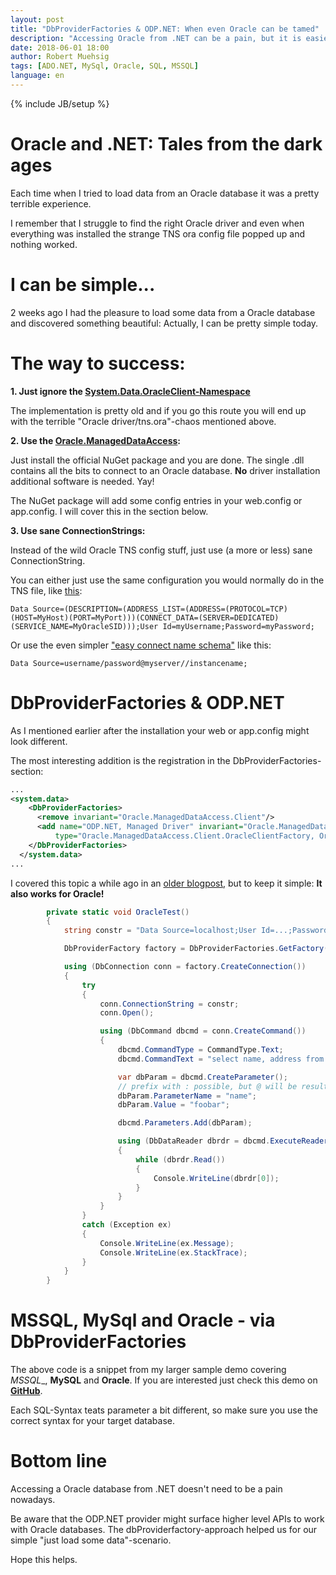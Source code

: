 ```yaml
---
layout: post
title: "DbProviderFactories & ODP.NET: When even Oracle can be tamed"
description: "Accessing Oracle from .NET can be a pain, but it is easier than you might think with the right provider."
date: 2018-06-01 18:00
author: Robert Muehsig
tags: [ADO.NET, MySql, Oracle, SQL, MSSQL]
language: en
---
```

{% include JB/setup %}

# Oracle and .NET: Tales from the dark ages

Each time when I tried to load data from an Oracle database it was a pretty terrible experience. 

I remember that I struggle to find the right Oracle driver and even when everything was installed the strange TNS ora config file popped up and nothing worked. 

# I can be simple...

2 weeks ago I had the pleasure to load some data from a Oracle database and discovered something beautiful: Actually, I can be pretty simple today.

# The way to success:

__1. Just ignore the [System.Data.OracleClient-Namespace](https://msdn.microsoft.com/en-us/library/system.data.oracleclient(v=vs.110).aspx)__

The implementation is pretty old and if you go this route you will end up with the terrible "Oracle driver/tns.ora"-chaos mentioned above.

__2. Use the [Oracle.ManagedDataAccess](https://www.nuget.org/packages/Oracle.ManagedDataAccess/):__ 

Just install the official NuGet package and you are done. The single .dll contains all the bits to connect to an Oracle database. __No__ driver installation additional software is needed. Yay!

The NuGet package will add some config entries in your web.config or app.config. I will cover this in the section below.

__3. Use sane ConnectionStrings:__ 

Instead of the wild Oracle TNS config stuff, just use (a more or less) sane ConnectionString. 

You can either just use the same configuration you would normally do in the TNS file, like [this](https://www.connectionstrings.com/oracle-data-provider-for-net-odp-net/using-odpnet-without-tnsnamesora/
):

    Data Source=(DESCRIPTION=(ADDRESS_LIST=(ADDRESS=(PROTOCOL=TCP)(HOST=MyHost)(PORT=MyPort)))(CONNECT_DATA=(SERVER=DEDICATED)(SERVICE_NAME=MyOracleSID)));User Id=myUsername;Password=myPassword;

Or use the even simpler ["easy connect name schema"](http://www.oracle.com/technetwork/database/enterprise-edition/oraclenetservices-neteasyconnect-133058.pdf) like this:

    Data Source=username/password@myserver//instancename;

# DbProviderFactories & ODP.NET

As I mentioned earlier after the installation your web or app.config might look different.

The most interesting addition is the registration in the DbProviderFactories-section:

```xml
...
<system.data>
    <DbProviderFactories>
      <remove invariant="Oracle.ManagedDataAccess.Client"/>
      <add name="ODP.NET, Managed Driver" invariant="Oracle.ManagedDataAccess.Client" description="Oracle Data Provider for .NET, Managed Driver"
          type="Oracle.ManagedDataAccess.Client.OracleClientFactory, Oracle.ManagedDataAccess, Version=4.122.1.0, Culture=neutral, PublicKeyToken=89b483f429c47342"/>
    </DbProviderFactories>
  </system.data>
...
```

I covered this topic a while ago in an [older blogpost](https://blog.codeinside.eu/2016/12/31/dbproviderfactory-write-database-agnostic-adonet-code/), but to keep it simple: __It also works for Oracle!__

```csharp
		private static void OracleTest()
        {
            string constr = "Data Source=localhost;User Id=...;Password=...;";

            DbProviderFactory factory = DbProviderFactories.GetFactory("Oracle.ManagedDataAccess.Client");

            using (DbConnection conn = factory.CreateConnection())
            {
                try
                {
                    conn.ConnectionString = constr;
                    conn.Open();

                    using (DbCommand dbcmd = conn.CreateCommand())
                    {
                        dbcmd.CommandType = CommandType.Text;
                        dbcmd.CommandText = "select name, address from contacts WHERE UPPER(name) Like UPPER('%' || :name || '%') ";

                        var dbParam = dbcmd.CreateParameter();
                        // prefix with : possible, but @ will be result in an error
                        dbParam.ParameterName = "name";
                        dbParam.Value = "foobar";

                        dbcmd.Parameters.Add(dbParam);

                        using (DbDataReader dbrdr = dbcmd.ExecuteReader())
                        {
                            while (dbrdr.Read())
                            {
                                Console.WriteLine(dbrdr[0]);
                            }
                        }
                    }
                }
                catch (Exception ex)
                {
                    Console.WriteLine(ex.Message);
                    Console.WriteLine(ex.StackTrace);
                }
            }
        }
```

# MSSQL, MySql and Oracle - via DbProviderFactories

The above code is a snippet from my larger sample demo covering _MSSQL__, __MySQL__ and __Oracle__. If you are interested just check this demo on [__GitHub__](https://github.com/Code-Inside/Samples/tree/master/2018/OracleMySqlMsSqlViaGenericSql).

Each SQL-Syntax teats parameter a bit different, so make sure you use the correct syntax for your target database.

# Bottom line

Accessing a Oracle database from .NET doesn't need to be a pain nowadays.

Be aware that the ODP.NET provider might surface higher level APIs to work with Oracle databases. The dbProviderfactory-approach helped us for our simple "just load some data"-scenario.

Hope this helps.
